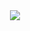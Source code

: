 <div align='center'>
   <a href="https://github.com/Paws/Issues/issues"><img src="https://f.cloud.github.com/assets/200/677211/9b8ac220-d916-11e2-93f4-fe813d17c054.png"></a></div>
